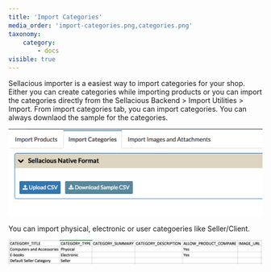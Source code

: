 ```yaml
---
title: 'Import Categories'
media_order: 'import-categories.png,categories.png'
taxonomy:
    category:
        - docs
visible: true
---
```


Sellacious importer is a easiest way to import categories for your shop. Either you can create categories while importing products or you can import the categories directly from the Sellacious Backend > Import Utilities > Import. From import categories tab, you can import categories. You can always downlaod the sample for the categories.

![](import-categories.png)

You can import physical, electronic or user categoeries like Seller/Client.

![](categories.png)


